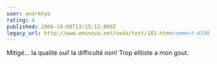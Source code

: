 ```yaml
---
user: anarkhya
rating: 4
published: 2006-10-08T13:15:12.000Z
legacy_url: http://www.emunova.net/veda/test/181.htm#comment-6338
---
```

Mitigé...
la qualité oui!
la difficulté non!
Trop elitiste a mon gout.